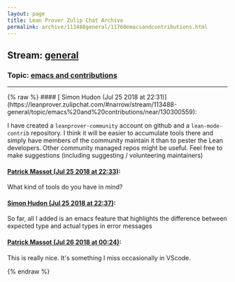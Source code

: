 ```yaml
---
layout: page
title: Lean Prover Zulip Chat Archive 
permalink: archive/113488general/11760emacsandcontributions.html
---
```


## Stream: [general](https://leanprover-community.github.io/archive/113488general/index.html)
### Topic: [emacs and contributions](https://leanprover-community.github.io/archive/113488general/11760emacsandcontributions.html)

---

<base href="https://leanprover.zulipchat.com">
{% raw %}
#### [ Simon Hudon (Jul 25 2018 at 22:31)](https://leanprover.zulipchat.com/#narrow/stream/113488-general/topic/emacs%20and%20contributions/near/130300559):
<p>I have created a <code>leanprover-community</code> account on github and a <code>lean-mode-contrib</code> repository. I think it will be easier to accumulate tools there and simply have members of the community maintain it than to pester the Lean developers. Other community managed repos might be useful. Feel free to make suggestions (including suggesting / volunteering maintainers)</p>

#### [ Patrick Massot (Jul 25 2018 at 22:33)](https://leanprover.zulipchat.com/#narrow/stream/113488-general/topic/emacs%20and%20contributions/near/130300654):
<p>What kind of tools do you have in mind?</p>

#### [ Simon Hudon (Jul 25 2018 at 22:37)](https://leanprover.zulipchat.com/#narrow/stream/113488-general/topic/emacs%20and%20contributions/near/130300869):
<p>So far, all I added is an emacs feature that highlights the difference between expected type and actual types in error messages</p>

#### [ Patrick Massot (Jul 26 2018 at 00:24)](https://leanprover.zulipchat.com/#narrow/stream/113488-general/topic/emacs%20and%20contributions/near/130305979):
<p>This is really nice. It's something I miss occasionally in VScode.</p>


{% endraw %}
